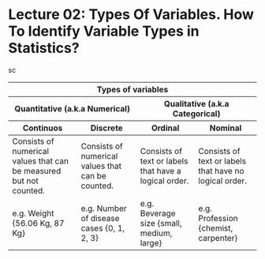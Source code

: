 # Lecture 02: Types Of Variables. How To Identify Variable Types in Statistics?

<table>
  <thead>
    <tr>
      <th colspan="4">Types of variables</th>
    </tr>
    <tr>
      <th colspan="2">Quantitative (a.k.a Numerical)</th>
      <th colspan="2">Qualitative (a.k.a Categorical)</th>
    </tr>
    <tr>sc
      <th>Continuos</th>
      <th>Discrete</th>
      <th>Ordinal</th>
      <th>Nominal</th>
    </tr>
  </thead>
  <tbody>
    <tr>
      <td>Consists of numerical values that can be measured but not counted.</td>
      <td>Consists of numerical values that can be counted.</td>
      <td>Consists of text or labels that have a logical order.</td>
      <td>Consists of text or labels that have no logical order.</td>
    </tr>
    <tr>
      <td>e.g. Weight {56.06 Kg, 87 Kg}</td>
      <td>e.g. Number of disease cases {0, 1, 2, 3}</td>
      <td>e.g. Beverage size {small, medium, large}</td>
      <td>e.g. Profession {chemist, carpenter}</td>
    </tr>
  </tbody>
</table>
